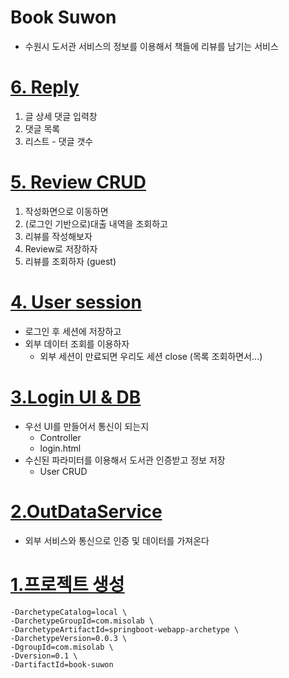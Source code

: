 # Book Suwon 
- 수원시 도서관 서비스의 정보를 이용해서 책들에 리뷰를 남기는 서비스

# [6. Reply](https://github.com/misolab/book-suwon/issues/6)
1. 글 상세 댓글 입력창
2. 댓글 목록
3. 리스트 - 댓글 갯수

# [5. Review CRUD](https://github.com/misolab/book-suwon/issues/5)
1. 작성화면으로 이동하면
2. (로그인 기반으로)대출 내역을 조회하고
3. 리뷰를 작성해보자
4. Review로 저장하자
5. 리뷰를 조회하자 (guest)

# [4. User session](https://github.com/misolab/book-suwon/issues/4)
- 로그인 후 세션에 저장하고
- 외부 데이터 조회를 이용하자
  - 외부 세션이 만료되면 우리도 세션 close (목록 조회하면서...)

# [3.Login UI & DB](https://github.com/misolab/book-suwon/issues/3)
- 우선 UI를 만들어서 통신이 되는지
  - Controller
  - login.html
- 수신된 파라미터를 이용해서 도서관 인증받고 정보 저장
  - User CRUD

# [2.OutDataService](https://github.com/misolab/book-suwon/issues/2)
- 외부 서비스와 통신으로 인증 및 데이터를 가져온다

# [1.프로젝트 생성](https://github.com/misolab/book-suwon/issues/1)
```mvn archetype:generate \
-DarchetypeCatalog=local \
-DarchetypeGroupId=com.misolab \
-DarchetypeArtifactId=springboot-webapp-archetype \
-DarchetypeVersion=0.0.3 \
-DgroupId=com.misolab \
-Dversion=0.1 \
-DartifactId=book-suwon